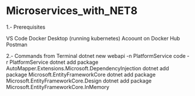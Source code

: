 # Microservices_with_NET8

1.- Prerequisites

VS Code
Docker Desktop (running kubernetes)
Acoount on Docker Hub
Postman

2.- Commands from Terminal
    dotnet new webapi -n PlatformService
    code -r PlatformService
    dotnet add package AutoMapper.Extensions.Microsoft.DependencyInjection
    dotnet add package  Microsoft.EntityFrameworkCore
    dotnet add package  Microsoft.EntityFrameworkCore.Design
    dotnet add package  Microsoft.EntityFrameworkCore.InMemory
